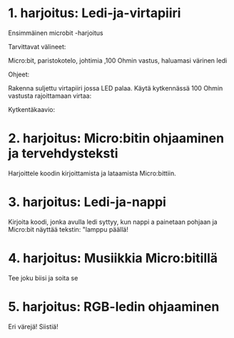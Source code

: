 # 1. harjoitus: Ledi-ja-virtapiiri
Ensimmäinen microbit -harjoitus

Tarvittavat välineet:

Micro:bit, paristokotelo, johtimia ,100 Ohmin vastus, haluamasi värinen ledi

Ohjeet:

Rakenna suljettu virtapiiri jossa LED palaa. Käytä kytkennässä 100 Ohmin vastusta rajoittamaan virtaa:

Kytkentäkaavio:



# 2. harjoitus: Micro:bitin ohjaaminen ja tervehdysteksti

Harjoittele koodin kirjoittamista ja lataamista Micro:bittiin. 

# 3. harjoitus: Ledi-ja-nappi

Kirjoita koodi, jonka avulla ledi syttyy, kun nappi a painetaan pohjaan ja Micro:bit näyttää tekstin: "lamppu päällä!

# 4. harjoitus: Musiikkia Micro:bitillä

Tee joku biisi ja soita se

# 5. harjoitus: RGB-ledin ohjaaminen

Eri värejä! Siistiä!
